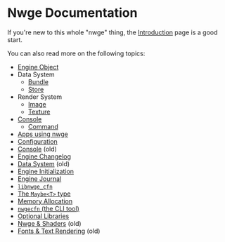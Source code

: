 # Nwge Documentation

If you're new to this whole "nwge" thing, the [Introduction](INTRO) page is a
good start.

You can also read more on the following topics:

* [Engine Object](EngineObject)
* Data System
    - [Bundle](data/Bundle)
    - [Store](data/Store)
* Render System
    - [Image](render/Image)
    - [Texture](render/Texture)
* [Console](console/Console)
    - [Command](console/Command)
* [Apps using nwge](APPS)
* [Configuration](CONFIG)
* [Console](CONSOLE) (old)
* [Engine Changelog](ENGINECHANGELOG)
* [Data System](DATA) (old)
* [Engine Initialization](INIT)
* [Engine Journal](JOURNAL)
* [`libnwge_cfn`](libnwge_cfn)
* [The `Maybe<T>` type](MAYBE)
* [Memory Allocation](MEMORY)
* [`nwgecfn` (the CLI tool)](nwgecfn)
* [Optional Libraries](OptLibs)
* [Nwge & Shaders](SHADER) (old)
* [Fonts & Text Rendering](Text) (old)
